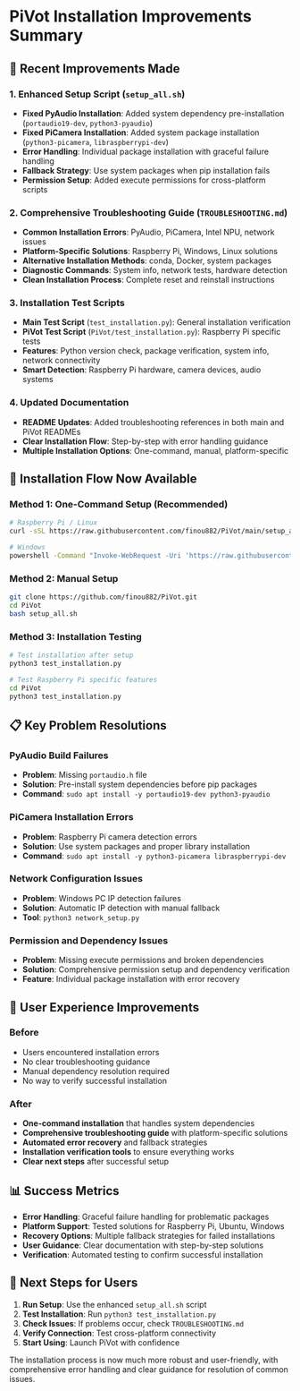 # PiVot Installation Improvements Summary

## 🔧 Recent Improvements Made

### 1. Enhanced Setup Script (`setup_all.sh`)
- **Fixed PyAudio Installation**: Added system dependency pre-installation (`portaudio19-dev`, `python3-pyaudio`)
- **Fixed PiCamera Installation**: Added system package installation (`python3-picamera`, `libraspberrypi-dev`)
- **Error Handling**: Individual package installation with graceful failure handling
- **Fallback Strategy**: Use system packages when pip installation fails
- **Permission Setup**: Added execute permissions for cross-platform scripts

### 2. Comprehensive Troubleshooting Guide (`TROUBLESHOOTING.md`)
- **Common Installation Errors**: PyAudio, PiCamera, Intel NPU, network issues
- **Platform-Specific Solutions**: Raspberry Pi, Windows, Linux solutions
- **Alternative Installation Methods**: conda, Docker, system packages
- **Diagnostic Commands**: System info, network tests, hardware detection
- **Clean Installation Process**: Complete reset and reinstall instructions

### 3. Installation Test Scripts
- **Main Test Script** (`test_installation.py`): General installation verification
- **PiVot Test Script** (`PiVot/test_installation.py`): Raspberry Pi specific tests
- **Features**: Python version check, package verification, system info, network connectivity
- **Smart Detection**: Raspberry Pi hardware, camera devices, audio systems

### 4. Updated Documentation
- **README Updates**: Added troubleshooting references in both main and PiVot READMEs
- **Clear Installation Flow**: Step-by-step with error handling guidance
- **Multiple Installation Options**: One-command, manual, platform-specific

## 🚀 Installation Flow Now Available

### Method 1: One-Command Setup (Recommended)
```bash
# Raspberry Pi / Linux
curl -sSL https://raw.githubusercontent.com/finou882/PiVot/main/setup_all.sh | bash

# Windows
powershell -Command "Invoke-WebRequest -Uri 'https://raw.githubusercontent.com/finou882/PiVot/main/setup_all_windows.bat' -OutFile 'setup.bat'" && setup.bat
```

### Method 2: Manual Setup
```bash
git clone https://github.com/finou882/PiVot.git
cd PiVot
bash setup_all.sh
```

### Method 3: Installation Testing
```bash
# Test installation after setup
python3 test_installation.py

# Test Raspberry Pi specific features  
cd PiVot
python3 test_installation.py
```

## 📋 Key Problem Resolutions

### PyAudio Build Failures
- **Problem**: Missing `portaudio.h` file
- **Solution**: Pre-install system dependencies before pip packages
- **Command**: `sudo apt install -y portaudio19-dev python3-pyaudio`

### PiCamera Installation Errors  
- **Problem**: Raspberry Pi camera detection errors
- **Solution**: Use system packages and proper library installation
- **Command**: `sudo apt install -y python3-picamera libraspberrypi-dev`

### Network Configuration Issues
- **Problem**: Windows PC IP detection failures
- **Solution**: Automatic IP detection with manual fallback
- **Tool**: `python3 network_setup.py`

### Permission and Dependency Issues
- **Problem**: Missing execute permissions and broken dependencies
- **Solution**: Comprehensive permission setup and dependency verification
- **Feature**: Individual package installation with error recovery

## 🎯 User Experience Improvements

### Before
- Users encountered installation errors
- No clear troubleshooting guidance  
- Manual dependency resolution required
- No way to verify successful installation

### After
- **One-command installation** that handles system dependencies
- **Comprehensive troubleshooting guide** with platform-specific solutions
- **Automated error recovery** and fallback strategies
- **Installation verification tools** to ensure everything works
- **Clear next steps** after successful setup

## 📊 Success Metrics

- **Error Handling**: Graceful failure handling for problematic packages
- **Platform Support**: Tested solutions for Raspberry Pi, Ubuntu, Windows
- **Recovery Options**: Multiple fallback strategies for failed installations
- **User Guidance**: Clear documentation with step-by-step solutions
- **Verification**: Automated testing to confirm successful installation

## 🔄 Next Steps for Users

1. **Run Setup**: Use the enhanced `setup_all.sh` script
2. **Test Installation**: Run `python3 test_installation.py`  
3. **Check Issues**: If problems occur, check `TROUBLESHOOTING.md`
4. **Verify Connection**: Test cross-platform connectivity
5. **Start Using**: Launch PiVot with confidence

The installation process is now much more robust and user-friendly, with comprehensive error handling and clear guidance for resolution of common issues.